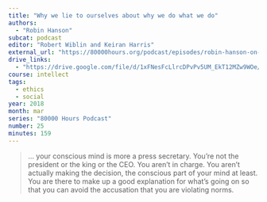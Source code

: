 ```yaml
---
title: "Why we lie to ourselves about why we do what we do"
authors:
  - "Robin Hanson"
subcat: podcast
editor: "Robert Wiblin and Keiran Harris"
external_url: "https://80000hours.org/podcast/episodes/robin-hanson-on-lying-to-ourselves/"
drive_links:
  - "https://drive.google.com/file/d/1xFNesFcLlrcDPvPv5UM_EkT12MZw9WOe/view?usp=drivesdk"
course: intellect
tags:
  - ethics
  - social
year: 2018
month: mar
series: "80000 Hours Podcast"
number: 25
minutes: 159
---
```


> ... your conscious mind is more a press secretary. You’re not the president or the king or the CEO. You aren’t in charge. You aren’t actually making the decision, the conscious part of your mind at least. You are there to make up a good explanation for what’s going on so that you can avoid the accusation that you are violating norms.
